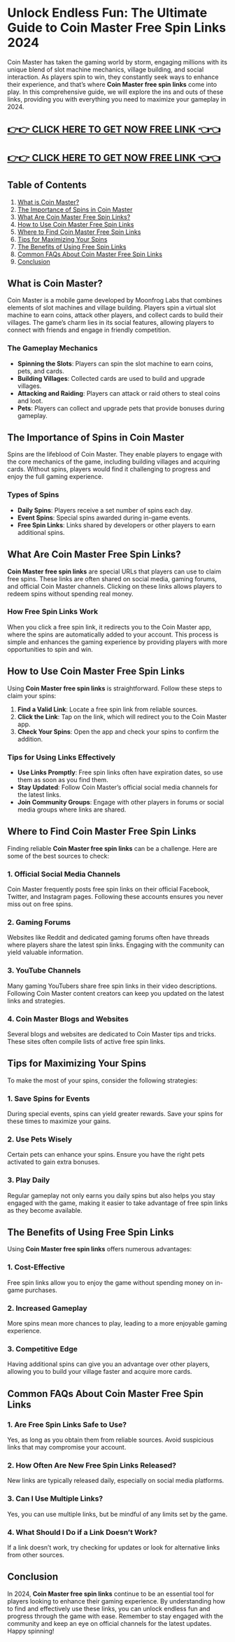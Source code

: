 # Unlock Endless Fun: The Ultimate Guide to Coin Master Free Spin Links 2024

Coin Master has taken the gaming world by storm, engaging millions with its unique blend of slot machine mechanics, village building, and social interaction. As players spin to win, they constantly seek ways to enhance their experience, and that’s where **Coin Master free spin links** come into play. In this comprehensive guide, we will explore the ins and outs of these links, providing you with everything you need to maximize your gameplay in 2024.

[👉👉 CLICK HERE TO GET NOW FREE LINK 👈👈](https://todaylink.site/CoinsLink/)
-
[👉👉 CLICK HERE TO GET NOW FREE LINK 👈👈](https://todaylink.site/CoinsLink/)
-



## Table of Contents
1. [What is Coin Master?](#what-is-coin-master)
2. [The Importance of Spins in Coin Master](#the-importance-of-spins-in-coin-master)
3. [What Are Coin Master Free Spin Links?](#what-are-coin-master-free-spin-links)
4. [How to Use Coin Master Free Spin Links](#how-to-use-coin-master-free-spin-links)
5. [Where to Find Coin Master Free Spin Links](#where-to-find-coin-master-free-spin-links)
6. [Tips for Maximizing Your Spins](#tips-for-maximizing-your-spins)
7. [The Benefits of Using Free Spin Links](#the-benefits-of-using-free-spin-links)
8. [Common FAQs About Coin Master Free Spin Links](#common-faqs-about-coin-master-free-spin-links)
9. [Conclusion](#conclusion)

## What is Coin Master?

Coin Master is a mobile game developed by Moonfrog Labs that combines elements of slot machines and village building. Players spin a virtual slot machine to earn coins, attack other players, and collect cards to build their villages. The game’s charm lies in its social features, allowing players to connect with friends and engage in friendly competition.

### The Gameplay Mechanics

- **Spinning the Slots**: Players can spin the slot machine to earn coins, pets, and cards.
- **Building Villages**: Collected cards are used to build and upgrade villages.
- **Attacking and Raiding**: Players can attack or raid others to steal coins and loot.
- **Pets**: Players can collect and upgrade pets that provide bonuses during gameplay.

## The Importance of Spins in Coin Master

Spins are the lifeblood of Coin Master. They enable players to engage with the core mechanics of the game, including building villages and acquiring cards. Without spins, players would find it challenging to progress and enjoy the full gaming experience.

### Types of Spins

- **Daily Spins**: Players receive a set number of spins each day.
- **Event Spins**: Special spins awarded during in-game events.
- **Free Spin Links**: Links shared by developers or other players to earn additional spins.

## What Are Coin Master Free Spin Links?

**Coin Master free spin links** are special URLs that players can use to claim free spins. These links are often shared on social media, gaming forums, and official Coin Master channels. Clicking on these links allows players to redeem spins without spending real money.

### How Free Spin Links Work

When you click a free spin link, it redirects you to the Coin Master app, where the spins are automatically added to your account. This process is simple and enhances the gaming experience by providing players with more opportunities to spin and win.

## How to Use Coin Master Free Spin Links

Using **Coin Master free spin links** is straightforward. Follow these steps to claim your spins:

1. **Find a Valid Link**: Locate a free spin link from reliable sources.
2. **Click the Link**: Tap on the link, which will redirect you to the Coin Master app.
3. **Check Your Spins**: Open the app and check your spins to confirm the addition.

### Tips for Using Links Effectively

- **Use Links Promptly**: Free spin links often have expiration dates, so use them as soon as you find them.
- **Stay Updated**: Follow Coin Master’s official social media channels for the latest links.
- **Join Community Groups**: Engage with other players in forums or social media groups where links are shared.

## Where to Find Coin Master Free Spin Links

Finding reliable **Coin Master free spin links** can be a challenge. Here are some of the best sources to check:

### 1. Official Social Media Channels

Coin Master frequently posts free spin links on their official Facebook, Twitter, and Instagram pages. Following these accounts ensures you never miss out on free spins.

### 2. Gaming Forums

Websites like Reddit and dedicated gaming forums often have threads where players share the latest spin links. Engaging with the community can yield valuable information.

### 3. YouTube Channels

Many gaming YouTubers share free spin links in their video descriptions. Following Coin Master content creators can keep you updated on the latest links and strategies.

### 4. Coin Master Blogs and Websites

Several blogs and websites are dedicated to Coin Master tips and tricks. These sites often compile lists of active free spin links.

## Tips for Maximizing Your Spins

To make the most of your spins, consider the following strategies:

### 1. Save Spins for Events

During special events, spins can yield greater rewards. Save your spins for these times to maximize your gains.

### 2. Use Pets Wisely

Certain pets can enhance your spins. Ensure you have the right pets activated to gain extra bonuses.

### 3. Play Daily

Regular gameplay not only earns you daily spins but also helps you stay engaged with the game, making it easier to take advantage of free spin links as they become available.

## The Benefits of Using Free Spin Links

Using **Coin Master free spin links** offers numerous advantages:

### 1. Cost-Effective

Free spin links allow you to enjoy the game without spending money on in-game purchases.

### 2. Increased Gameplay

More spins mean more chances to play, leading to a more enjoyable gaming experience.

### 3. Competitive Edge

Having additional spins can give you an advantage over other players, allowing you to build your village faster and acquire more cards.

## Common FAQs About Coin Master Free Spin Links

### 1. Are Free Spin Links Safe to Use?

Yes, as long as you obtain them from reliable sources. Avoid suspicious links that may compromise your account.

### 2. How Often Are New Free Spin Links Released?

New links are typically released daily, especially on social media platforms.

### 3. Can I Use Multiple Links?

Yes, you can use multiple links, but be mindful of any limits set by the game.

### 4. What Should I Do if a Link Doesn’t Work?

If a link doesn’t work, try checking for updates or look for alternative links from other sources.

## Conclusion

In 2024, **Coin Master free spin links** continue to be an essential tool for players looking to enhance their gaming experience. By understanding how to find and effectively use these links, you can unlock endless fun and progress through the game with ease. Remember to stay engaged with the community and keep an eye on official channels for the latest updates. Happy spinning!
